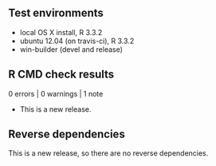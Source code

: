 ## Test environments
* local OS X install, R 3.3.2
* ubuntu 12.04 (on travis-ci), R 3.3.2
* win-builder (devel and release)


## R CMD check results

0 errors | 0 warnings | 1 note

* This is a new release.


## Reverse dependencies

This is a new release, so there are no reverse dependencies.
